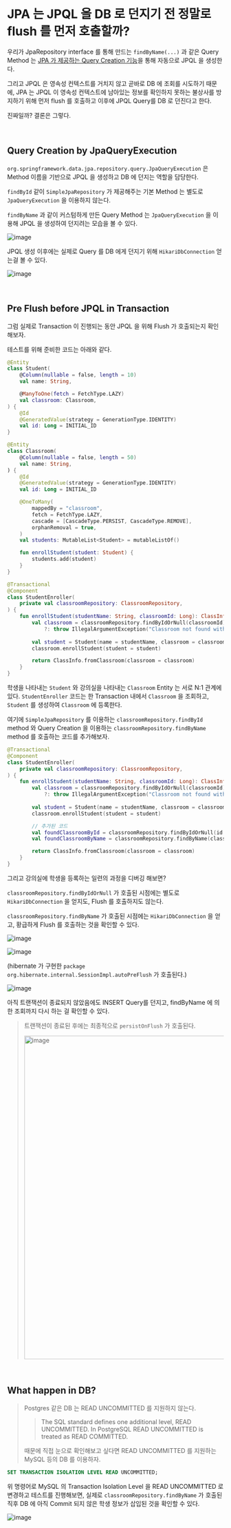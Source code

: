 # JPA 는 JPQL 을 DB 로 던지기 전 정말로 flush 를 먼저 호출할까?

우리가 JpaRepository interface 를 통해 만드는 `findByName(...)` 과 같은 Query Method 는 
[JPA 가 제공하는 Query Creation 기능](https://docs.spring.io/spring-data/jpa/reference/jpa/query-methods.html#jpa.query-methods.query-creation)을 통해
자동으로 JPQL 을 생성한다. 

그리고 JPQL 은 영속성 컨텍스트를 거치지 않고 곧바로 DB 에 조회를 시도하기 때문에, 
JPA 는 JPQL 이 영속성 컨텍스트에 남아있는 정보를 확인하지 못하는 불상사를 방지하기 위해 
먼저 flush 를 호출하고 이후에 JPQL Query를 DB 로 던진다고 한다.

진짜일까? 결론은 그렇다.

<br>

## Query Creation by JpaQueryExecution

`org.springframework.data.jpa.repository.query.JpaQueryExecution` 은 
Method 이름을 기반으로 JPQL 을 생성하고 DB 에 던지는 역할을 담당한다.

`findById` 같이 `SimpleJpaRepository` 가 제공해주는 기본 Method 는 별도로 `JpaQueryExecution` 을 이용하지 않는다.

 `findByName` 과 같이 커스텀하게 만든 Query Method 는 `JpaQueryExecution` 을 이용해 JPQL 을 생성하여 던지려는 모습을 볼 수 있다.

![image](https://github.com/user-attachments/assets/102f5ba9-4003-4cb3-a0f6-c3844231754b)

JPQL 생성 이후에는 실제로 Query 를 DB 에게 던지기 위해 `HikariDbConnection` 얻는걸 볼 수 있다.

![image](https://github.com/user-attachments/assets/88749190-a46f-4cf2-a215-509b8c1f1a47)


<br>

## Pre Flush before JPQL in Transaction

그럼 실제로 Transaction 이 진행되는 동안 JPQL 을 위해 Flush 가 호출되는지 확인해보자.

테스트를 위해 준비한 코드는 아래와 같다.

```kotlin
@Entity
class Student(
    @Column(nullable = false, length = 10)
    val name: String,

    @ManyToOne(fetch = FetchType.LAZY)
    val classroom: Classroom,
) {
    @Id
    @GeneratedValue(strategy = GenerationType.IDENTITY)
    val id: Long = INITIAL_ID
}
```
```kotlin
@Entity
class Classroom(
    @Column(nullable = false, length = 50)
    val name: String,
) {
    @Id
    @GeneratedValue(strategy = GenerationType.IDENTITY)
    val id: Long = INITIAL_ID

    @OneToMany(
        mappedBy = "classroom",
        fetch = FetchType.LAZY,
        cascade = [CascadeType.PERSIST, CascadeType.REMOVE],
        orphanRemoval = true,
    )
    val students: MutableList<Student> = mutableListOf()

    fun enrollStudent(student: Student) {
        students.add(student)
    }
}
```
```kotlin
@Transactional
@Component
class StudentEnroller(
    private val classroomRepository: ClassroomRepository,
) {
    fun enrollStudent(studentName: String, classroomId: Long): ClassInfo {
        val classroom = classroomRepository.findByIdOrNull(classroomId)
            ?: throw IllegalArgumentException("Classroom not found with id $classroomId")
        
        val student = Student(name = studentName, classroom = classroom)
        classroom.enrollStudent(student = student)

        return ClassInfo.fromClassroom(classroom = classroom)
    }
}
```

학생을 나타내는 `Student` 와 강의실을 나타내는 `Classroom` Entity 는 서로 N:1 관계에 있다.
`StudentEnroller` 코드는 한 Transaction 내에서 `Classroom` 을 조회하고, `Student` 를 생성하여 `Classroom` 에 등록한다.

여기에 `SimpleJpaRepository` 를 이용하는 `classroomRepository.findById` method 와 Query Creation 을 이용하는
`classroomRepository.findByName` method 를 호출하는 코드를 추가해보자.

```kotlin
@Transactional
@Component
class StudentEnroller(
    private val classroomRepository: ClassroomRepository,
) {
    fun enrollStudent(studentName: String, classroomId: Long): ClassInfo {
        val classroom = classroomRepository.findByIdOrNull(classroomId)
            ?: throw IllegalArgumentException("Classroom not found with id $classroomId")
        
        val student = Student(name = studentName, classroom = classroom)
        classroom.enrollStudent(student = student)

        // 추가된 코드
        val foundClassroomById = classroomRepository.findByIdOrNull(id = classroom.id)
        val foundClassroomByName = classroomRepository.findByName(classroom.name)

        return ClassInfo.fromClassroom(classroom = classroom)
    }
}
```

그리고 강의실에 학생을 등록하는 일련의 과정을 디버깅 해보면?

`classroomRepository.findByIdOrNull` 가 호출된 시점에는 별도로 `HikariDbConnection` 을 얻지도, Flush 를 호출하지도 않는다.

`classroomRepository.findByName` 가 호출된 시점에는 `HikariDbConnection` 을 얻고, 황급하게 Flush 를 호출하는 것을 확인할 수 있다.

![image](https://github.com/user-attachments/assets/88749190-a46f-4cf2-a215-509b8c1f1a47)

![image](https://github.com/user-attachments/assets/56d21e88-24ea-44d8-b45c-507a0258f875)

(hibernate 가 구현한 `package org.hibernate.internal.SessionImpl.autoPreFlush` 가 호출된다.)

![image](https://github.com/user-attachments/assets/eea13d3c-99c7-416e-9422-af7568643ba4)

아직 트랜잭션이 종료되지 않았음에도 INSERT Query를 던지고, findByName 에 의한 조회까지 다시 하는 걸 확인할 수 있다.

> 

> 트랜잭션이 종료된 후에는 최종적으로 `persistOnFlush` 가 호출된다.
>
> <img width="752" alt="image" src="https://github.com/user-attachments/assets/f6c08464-5f6d-4fa6-b498-8a9349b0f34f">


<br>

## What happen in DB?

> Postgres 같은 DB 는 READ UNCOMMITTED 를 지원하지 않는다.
> 
> > The SQL standard defines one additional level, READ UNCOMMITTED. In PostgreSQL READ UNCOMMITTED is treated as READ COMMITTED.
> 
> 때문에 직접 눈으로 확인해보고 싶다면 READ UNCOMMITTED 를 지원하는 MySQL 등의 DB 를 이용하자.

```sql
SET TRANSACTION ISOLATION LEVEL READ UNCOMMITTED;
```

위 명령어로 MySQL 의 Transaction Isolation Level 을 READ UNCOMMITTED 로 변경하고 테스트를 진행해보면,
실제로 `classroomRepository.findByName` 가 호출된 직후 DB 에 아직 Commit 되지 않은 학생 정보가 삽입된 것을 확인할 수 있다.

![image](https://github.com/user-attachments/assets/107fd18d-4ce5-4f5e-b07c-e26a0bb19c9c)
